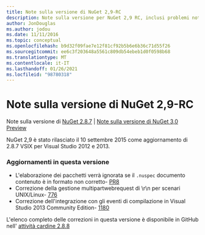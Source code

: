 ```yaml
---
title: Note sulla versione di NuGet 2,9-RC
description: Note sulla versione per NuGet 2,9 RC, inclusi problemi noti, correzioni di bug, funzionalità aggiunte e DCR.
author: JonDouglas
ms.author: jodou
ms.date: 11/11/2016
ms.topic: conceptual
ms.openlocfilehash: b9d32f09fae7e12f81cf92b5b6e6b36c71d55f26
ms.sourcegitcommit: ee6c3f203648a5561c809db54ebeb1d0f0598b68
ms.translationtype: MT
ms.contentlocale: it-IT
ms.lasthandoff: 01/26/2021
ms.locfileid: "98780318"
---
```

# <a name="nuget-29-rc-release-notes"></a>Note sulla versione di NuGet 2,9-RC

Note sulla versione di [NuGet 2.8.7](../release-notes/nuget-2.8.7.md)  |  [Note sulla versione di NuGet 3,0 Preview](../release-notes/nuget-3.0-preview.md)

NuGet 2,9 è stato rilasciato il 10 settembre 2015 come aggiornamento di 2.8.7 VSIX per Visual Studio 2012 e 2013.

### <a name="updates-in-this-release"></a>Aggiornamenti in questa versione

* L'elaborazione dei pacchetti verrà ignorata se il `.nuspec` documento contenuto è in formato non corretto- [PR8](https://github.com/NuGet/NuGet2/pull/8)
* Correzione della gestione multipartwebrequest di \r\n per scenari UNIX/Linux- [776](https://github.com/NuGet/Home/issues/776)
* Correzione dell'integrazione con gli eventi di compilazione in Visual Studio 2013 Community Edition- [1180](https://github.com/NuGet/Home/issues/1180)


L'elenco completo delle correzioni in questa versione è disponibile in GitHub nell' [attività cardine 2.8.8](https://github.com/NuGet/Home/issues?q=milestone%3A2.8.8+is%3Aclosed)
